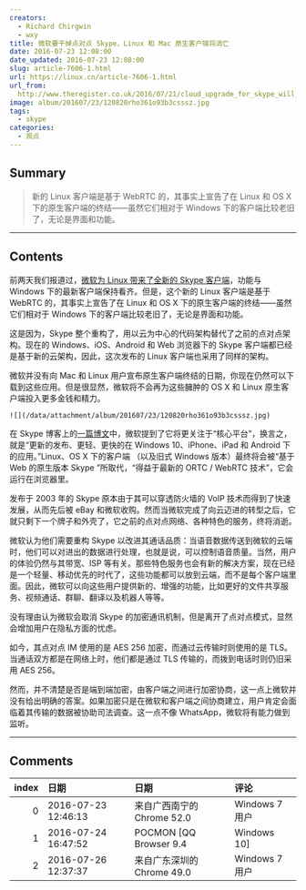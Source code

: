 ```yaml
---
creators:
  - Richard Chirgwin
  - wxy
title: 微软要干掉点对点 Skype，Linux 和 Mac 原生客户端将消亡
date: 2016-07-23 12:08:00
date_updated: 2016-07-23 12:08:00
slug: article-7606-1.html
url: https://linux.cn/article-7606-1.html
url_from: 
  http://www.theregister.co.uk/2016/07/21/cloud_upgrade_for_skype_will_kill_os_x_linux_clients/
image: album/201607/23/120820rho361o93b3csssz.jpg
tags:
  - skype
categories:
  - 观点
---
```


## Summary

> 新的 Linux 客户端是基于 WebRTC 的，其事实上宣告了在 Linux 和 OS X 下的原生客户端的终结——虽然它们相对于 Windows 下的客户端比较老旧了，无论是界面和功能。

***

<!-- more -->

## Contents

前两天我们报道过，[微软为 Linux 带来了全新的 Skype 客户端](https://linux.cn/article-7574-1.html)，功能与 Windows 下的最新客户端保持看齐。但是，这个新的 Linux 客户端是基于 WebRTC 的，其事实上宣告了在 Linux 和 OS X 下的原生客户端的终结——虽然它们相对于 Windows 下的客户端比较老旧了，无论是界面和功能。

这是因为，Skype 整个重构了，用以云为中心的代码架构替代了之前的点对点架构。现在的 Windows、iOS、Android 和 Web 浏览器下的 Skype 客户端都已经是基于新的云架构，因此，这次发布的 Linux 客户端也采用了同样的架构。

微软并没有向 Mac 和 Linux 用户宣布原生客户端终结的日期，你现在仍然可以下载到这些应用。但是很显然，微软将不会再为这些臃肿的 OS X 和 Linux 原生客户端投入更多金钱和精力。

`![](/data/attachment/album/201607/23/120820rho361o93b3csssz.jpg)`

在 Skype 博客上的[一篇博文](http://blogs.skype.com/2016/07/20/skype-the-journey-weve-been-on/)中，微软提到了它将更关注于“核心平台”，换言之，就是“更新的发布、更轻、更快的在 Windows 10、iPhone、iPad 和 Android 下的应用。”Linux、OS X 下的客户端 （以及旧式 Windows 版本）最终将会被“基于 Web 的原生版本 Skype ”所取代，“得益于最新的 ORTC / WebRTC 技术”，它会运行在浏览器里。

发布于 2003 年的 Skype 原本由于其可以穿透防火墙的 VoIP 技术而得到了快速发展，从而先后被 eBay 和微软收购。然而当微软完成了向云迈进的转型之后，它就只剩下一个牌子和外壳了，它之前的点对点网络、各种特色的服务，终将消逝。

微软认为他们需要重构 Skype 以改进其通话品质：当语音数据传送到微软的云端时，他们可以对进出的数据进行处理，也就是说，可以控制语音质量。当然，用户的体验仍然与其带宽、ISP 等有关。那些特色服务也会有新的解决方案，现在已经是一个轻量、移动优先的时代了，这些功能都可以放到云端，而不是每个客户端里面。因此，微软可以向这些用户提供新的、增强的功能，比如更好的文件共享服务、视频通话、群聊、翻译以及机器人等等。

没有理由认为微软会取消 Skype 的加密通讯机制，但是离开了点对点模式，显然会增加用户在隐私方面的忧虑。

如今，其点对点 IM 使用的是 AES 256 加密，而通过云传输时则使用的是 TLS。当通话双方都是在网络上时，他们都是通过 TLS 传输的，而拨到电话时则仍旧采用 AES 256。 

然而，并不清楚是否是端到端加密，由客户端之间进行加密协商，这一点上微软并没有给出明确的答案。如果加密只是在微软和客户端之间协商建立，用户肯定会面临着其传输的数据被协助司法调查。这一点不像 WhatsApp，微软将有能力做到监听。

***

## Comments

|   index | 日期                | 日期                                      | 评论                                        |
|--------:|:--------------------|:------------------------------------------|:--------------------------------------------|
|       0 | 2016-07-23 12:46:13 | 来自广西南宁的 Chrome 52.0|Windows 7 用户 | 用Web没问题，重点是功能和易用性。           |
|       1 | 2016-07-24 16:47:52 | POCMON [QQ Browser 9.4|Windows 10]        | 所有的APP都要统一到只有一个外壳——浏览器吗？ |
|       2 | 2016-07-26 12:37:37 | 来自广东深圳的 Chrome 49.0|Windows 7 用户 | 文章重点是安全性                            |
